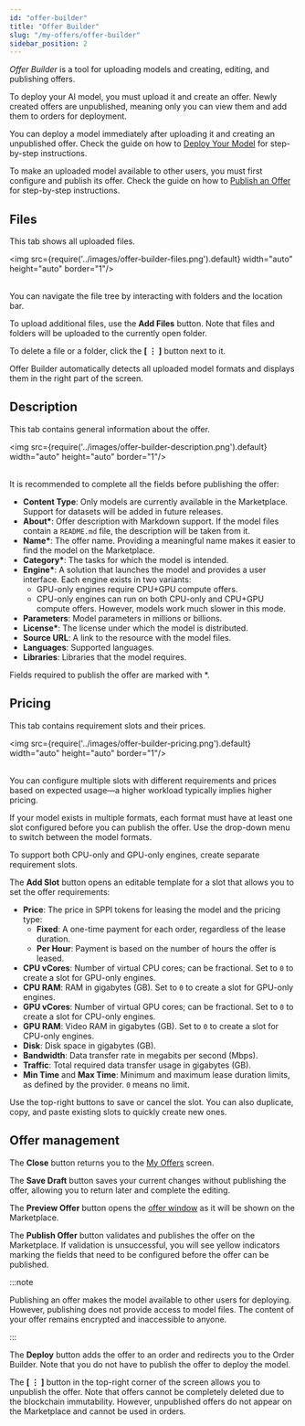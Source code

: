 ```yaml
---
id: "offer-builder"
title: "Offer Builder"
slug: "/my-offers/offer-builder"
sidebar_position: 2
---
```


_Offer Builder_ is a tool for uploading models and creating, editing, and publishing <a id="offer"><span className="dashed-underline">offers</span></a>.

To deploy your AI model, you must upload it and create an offer. Newly created offers are unpublished, meaning only you can view them and add them to orders for deployment.

You can deploy a model immediately after uploading it and creating an unpublished offer. Check the guide on how to [Deploy Your Model](/marketplace/guides/deploy-model) for step-by-step instructions.

To make an uploaded model available to other users, you must first configure and publish its offer. Check the guide on how to [Publish an Offer](/marketplace/guides/publish-offer) for step-by-step instructions.

## Files

This tab shows all uploaded files.

<img src={require('../images/offer-builder-files.png').default} width="auto" height="auto" border="1"/>
<br/>
<br/>

You can navigate the file tree by interacting with folders and the location bar.

To upload additional files, use the **Add Files** button. Note that files and folders will be uploaded to the currently open folder.

To delete a file or a folder, click the **[ ⋮ ]** button next to it.

Offer Builder automatically detects all uploaded model formats and displays them in the right part of the screen.

## Description

This tab contains general information about the offer.

<img src={require('../images/offer-builder-description.png').default} width="auto" height="auto" border="1"/>
<br/>
<br/>

 It is recommended to complete all the fields before publishing the offer:

- **Content Type**: Only models are currently available in the Marketplace. Support for datasets will be added in future releases.
- **About\***: Offer description with Markdown support. If the model files contain a `README.md` file, the description will be taken from it.
- **Name\***: The offer name. Providing a meaningful name makes it easier to find the model on the Marketplace.
- **Category\***: The tasks for which the model is intended.
- **Engine\***: A solution that launches the model and provides a user interface. Each engine exists in two variants:
    + GPU-only engines require CPU+GPU compute offers.
    + CPU-only engines can run on both CPU-only and CPU+GPU compute offers. However, models work much slower in this mode.
- **Parameters**: Model parameters in millions or billions.
- **License\***: The license under which the model is distributed.
- **Source URL**: A link to the resource with the model files.
- **Languages**: Supported languages.
- **Libraries**: Libraries that the model requires.

Fields required to publish the offer are marked with \*.

## Pricing

This tab contains requirement slots and their prices.

<img src={require('../images/offer-builder-pricing.png').default} width="auto" height="auto" border="1"/>
<br/>
<br/>

You can configure multiple slots with different requirements and prices based on expected usage—a higher workload typically implies higher pricing.

If your model exists in multiple formats, each format must have at least one slot configured before you can publish the offer. Use the drop-down menu to switch between the model formats.

To support both CPU-only and GPU-only engines, create separate requirement slots.

The **Add Slot** button opens an editable template for a slot that allows you to set the offer requirements:

- **Price**: The price in SPPI tokens for leasing the model and the pricing type:
    + **Fixed**: A one-time payment for each <a id="order"><span className="dashed-underline">order</span></a>, regardless of the lease duration.
    + **Per Hour**: Payment is based on the number of hours the offer is leased.
- **CPU vCores**: Number of virtual CPU cores; can be fractional. Set to `0` to create a slot for GPU-only engines.
- **CPU RAM**: RAM in gigabytes (GB). Set to `0` to create a slot for GPU-only engines.
- **GPU vCores**: Number of virtual GPU cores; can be fractional. Set to `0` to create a slot for CPU-only engines.
- **GPU RAM**: Video RAM in gigabytes (GB). Set to `0` to create a slot for CPU-only engines.
- **Disk**: Disk space in gigabytes (GB).
- **Bandwidth**: Data transfer rate in megabits per second (Mbps).
- **Traffic**: Total required data transfer usage in gigabytes (GB).
- **Min Time** and **Max Time**: Minimum and maximum lease duration limits, as defined by the provider. `0` means no limit.

Use the top-right buttons to save or cancel the slot. You can also duplicate, copy, and paste existing slots to quickly create new ones.

## Offer management

The **Close** button returns you to the [My Offers](/marketplace/my-offers) screen.

The **Save Draft** button saves your current changes without publishing the offer, allowing you to return later and complete the editing.

The **Preview Offer** button opens the [offer window](/marketplace/models/offer) as it will be shown on the Marketplace.

The **Publish Offer** button validates and publishes the offer on the Marketplace. If validation is unsuccessful, you will see yellow indicators marking the fields that need to be configured before the offer can be published.

:::note

Publishing an offer makes the model available to other users for deploying. However, publishing does not provide access to model files. The content of your offer remains encrypted and inaccessible to anyone.

:::

The **Deploy** button adds the offer to an order and redirects you to the Order Builder. Note that you do not have to publish the offer to deploy the model.

The **[ ⋮ ]** button in the top-right corner of the screen allows you to unpublish the offer. Note that offers cannot be completely deleted due to the blockchain immutability. However, unpublished offers do not appear on the Marketplace and cannot be used in orders.